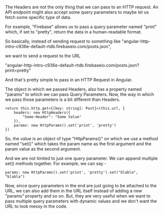 The Headers are not the only thing that we can pass to an HTTP request. An API endpoint might also accept some query parameters to maybe let us fetch some specific type of data.

For example, "Firebase" allows us to pass a query parameter named "print" which, if set to "pretty", return the data in a human-readable format.

So basically, instead of sending request to something like "angular-http-intro-c936e-default-rtdb.firebaseio.com/posts.json", 

we want to send a request to the URL 

"angular-http-intro-c936e-default-rtdb.firebaseio.com/posts.json?print=pretty"

And that's pretty simple to pass in an HTTP Request in Angular.

The object in which we passed Headers, also has a property named "params" to which we can pass Query Parameters. Now, the way in which we pass those parameters is a bit different than Headers.

    return this.http.get<{[key: string]: Post}>(this.url, {
        headers: new HttpHeaders({
            "Some-Header": "Some Value"
        }),
        params: new HttpParams().set('print', 'pretty')
    })

So, the value is an object of type "HttpParams()" on which we use a method named "set()" which takes the param name as the first argument and the param value as the second argument.

And we are not limited to just one query parameter. We can append multiple set() methods together. For example, we can say -

    params: new HttpParams().set('print', 'pretty').set("blabla", "blabla")

Now, since query parameters in the end are just going to be attached to the URL, we can also add them in the URL itself instead of adding a new "params" property and so on. But, they are very useful when we want to pass multiple query parameters with dynamic values and we don't want the URL to look messy in the code.